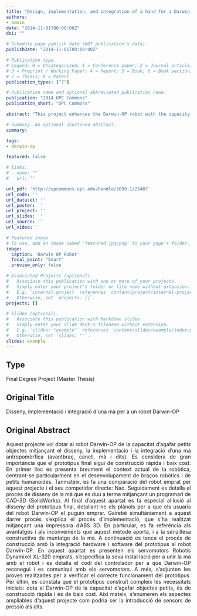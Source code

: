```yaml
---
title: "Design, implementation, and integration of a hand for a Darwin-OP robot"
authors:
- admin
date: "2014-11-01T00:00:00Z"
doi: ""

# Schedule page publish date (NOT publication's date).
publishDate: "2014-11-01T00:00:00Z"

# Publication type.
# Legend: 0 = Uncategorized; 1 = Conference paper; 2 = Journal article;
# 3 = Preprint / Working Paper; 4 = Report; 5 = Book; 6 = Book section;
# 7 = Thesis; 8 = Patent
publication_types: ["7"]

# Publication name and optional abbreviated publication name.
publication: "2014 UPC Commons"
publication_short: "UPC Commons"

abstract: "This project enhances the Darwin-OP robot with the capacity to handle small objects through the design, implementation, and integration of an anthropomorphic hand (forearm, wrist, hand, and fingers). The final design must be fast-prototyped and low cost. First, we introduce the robotic context; focusing on the development of robotic arms and small humanoids. This section also includes a comparison between the used robot and its closest competitor: Nao. Next, we detail the design process of the hand using CAD-3D software (SolidWorks). This section includes the mechanical design of the final prototype so that any user can build it. We also describe the implementation process using an ABS 3-D printer; detailing its advantages and disadvantages and highlighting the construction simplicity. Furthermore, we describe the hardware and software integration of the prototype with the Darwin-OP robot. This section introduces the Robotis Dynamixel XL-320 servo-motors and details its physical installation and the device code so that the Darwin-OP can operate them. The evaluation includes the tests performed to verify the correct behaviour of the prototype. Finally, we highlight that the prototype meets all the requirements: enhances the Darwin-OP robot with the capacity to handle small objects, uses fast-prototyping, and is low cost."

# Summary. An optional shortened abstract.
summary: 

tags:
- darwin-op

featured: false

# links:
# - name: ""
#   url: ""

url_pdf: 'http://upcommons.upc.edu/handle/2099.1/25407'
url_code: ''
url_dataset: ''
url_poster: ''
url_project: ''
url_slides: ''
url_source: ''
url_video: ''

# Featured image
# To use, add an image named `featured.jpg/png` to your page's folder. 
image:
  caption: 'Darwin OP Robot'
  focal_point: "Smart"
  preview_only: false

# Associated Projects (optional).
#   Associate this publication with one or more of your projects.
#   Simply enter your project's folder or file name without extension.
#   E.g. `internal-project` references `content/project/internal-project/index.md`.
#   Otherwise, set `projects: []`.
projects: []

# Slides (optional).
#   Associate this publication with Markdown slides.
#   Simply enter your slide deck's filename without extension.
#   E.g. `slides: "example"` references `content/slides/example/index.md`.
#   Otherwise, set `slides: ""`.
slides: example
---
```


<h2>Type</h2>
Final Degree Project (Master Thesis)

<h2>Original Title</h2>
Disseny, implementació i integració d'una mà per a un robot Darwin-OP

<h2>Original Abstract</h2>
<p align="justify">
Aquest projecte vol dotar al robot Darwin-OP de la capacitat d’agafar petits objectes mitjançant el disseny, la implementació i la integració d’una mà antropomòrfica (avantbraç, canell, mà i dits). Es considera de gran importància que el prototipus final sigui de construcció ràpida i baix cost. En primer lloc es presenta breument el context actual de la robòtica, centrant-se particularment en el desenvolupament de braços robòtics i de petits humanoides. Tanmateix, es fa una comparació del robot emprat per aquest projecte i el seu competidor directe: Nao. Seguidament es detalla el procés de disseny de la mà que es duu a terme mitjançant un programari de CAD-3D (SolidWorks). Al final d’aquest apartat es fa especial al·lusió al disseny del prototipus final, detallant-ne els plànols per a que els usuaris del robot Darwin-OP el puguin emprar. Gairebé simultàniament a aquest darrer procés s’explica el procés d’implementació, que s’ha realitzat mitjançant una impressora d’ABS 3D. En particular, es fa referència als avantatges i als inconvenients que aquest mètode aporta, i a la senzillesa constructiva de muntatge de la mà. A continuació es tanca el procés de construcció amb la integració hardware i software del prototipus al robot Darwin-OP. En aquest apartat es presenten els servomotors Robotis Dynamixel XL-320 emprats, s’especifica la seva instal·lació per a unir la mà amb el robot i es detalla el codi del controlador per a que Darwin-OP reconegui i es comuniqui amb els servomotors. A més, s’adjunten les proves realitzades per a verificar el correcte funcionament del prototipus. Per últim, es constata que el prototipus construït compleix les necessitats inicials: dota al Darwin-OP de la capacitat d’agafar objectes petits, és de construcció ràpida i és de baix cost. Així mateix, s’enumeren els aspectes ampliables d’aquest projecte com podria ser la introducció de sensors de pressió als dits.
</p>
